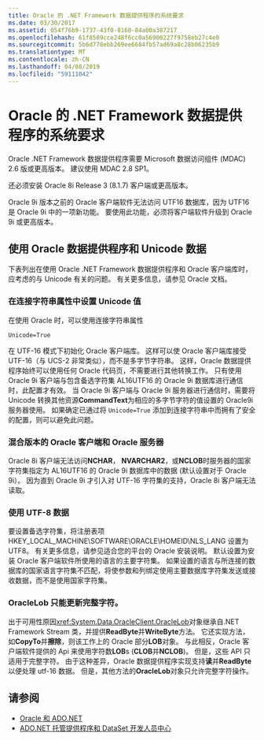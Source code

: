 ```yaml
---
title: Oracle 的 .NET Framework 数据提供程序的系统要求
ms.date: 03/30/2017
ms.assetid: 054f76b9-1737-43f0-8160-84a00a387217
ms.openlocfilehash: 61f8509cce248f6cc0a56900227f9758eb27c4e0
ms.sourcegitcommit: 5b6d778ebb269ee6684fb57ad69a8c28b06235b9
ms.translationtype: MT
ms.contentlocale: zh-CN
ms.lasthandoff: 04/08/2019
ms.locfileid: "59111042"
---
```

# <a name="system-requirements-for-the-net-framework-data-provider-for-oracle"></a>Oracle 的 .NET Framework 数据提供程序的系统要求
Oracle .NET Framework 数据提供程序需要 Microsoft 数据访问组件 (MDAC) 2.6 版或更高版本。 建议使用 MDAC 2.8 SP1。  
  
 还必须安装 Oracle 8i Release 3 (8.1.7) 客户端或更高版本。  
  
 Oracle 9i 版本之前的 Oracle 客户端软件无法访问 UTF16 数据库，因为 UTF16 是 Oracle 9i 中的一项新功能。 要使用此功能，必须将客户端软件升级到 Oracle 9i 或更高版本。  
  
## <a name="working-with-the-data-provider-for-oracle-and-unicode-data"></a>使用 Oracle 数据提供程序和 Unicode 数据  
 下表列出在使用 Oracle .NET Framework 数据提供程序和 Oracle 客户端库时，应考虑的与 Unicode 有关的问题。 有关更多信息，请参见 Oracle 文档。  
  
### <a name="setting-the-unicode-value-in-a-connection-string-attribute"></a>在连接字符串属性中设置 Unicode 值  
 在使用 Oracle 时，可以使用连接字符串属性  
  
```  
Unicode=True   
```  
  
 在 UTF-16 模式下初始化 Oracle 客户端库。 这样可以使 Oracle 客户端库接受 UTF-16（与 UCS-2 非常类似），而不是多字节字符串。 这样，Oracle 数据提供程序始终可以使用任何 Oracle 代码页，不需要进行其他转换工作。 只有使用 Oracle 9i 客户端与包含备选字符集 AL16UTF16 的 Oracle 9i 数据库进行通信时，此配置才有效。 当 Oracle 9i 客户端与 Oracle 9i 服务器进行通信时，需要将 Unicode 转换其他资源**CommandText**为相应的多字节字符的值设置的 Oracle9i 服务器使用。 如果确定已通过将 `Unicode=True` 添加到连接字符串中而拥有了安全的配置，则可以避免此问题。  
  
### <a name="mixing-versions-of-oracle-client-and-oracle-server"></a>混合版本的 Oracle 客户端和 Oracle 服务器  
 Oracle 8i 客户端无法访问**NCHAR**， **NVARCHAR2**，或**NCLOB**时服务器的国家字符集指定为 AL16UTF16 的 Oracle 9i 数据库中的数据 (默认设置对于 Oracle 9i）。 因为直到 Oracle 9i 才引入对 UTF-16 字符集的支持，Oracle 8i 客户端无法读取。  
  
### <a name="working-with-utf-8-data"></a>使用 UTF-8 数据  
 要设置备选字符集，将注册表项 HKEY_LOCAL_MACHINE\SOFTWARE\ORACLE\HOMEID\NLS_LANG 设置为 UTF8。 有关更多信息，请参见适合您的平台的 Oracle 安装说明。 默认设置为安装 Oracle 客户端软件所使用的语言的主要字符集。 如果设置的语言与所连接的数据库的国家语言字符集不匹配，将使参数和列绑定使用主要数据库字符集发送或接收数据，而不是使用国家字符集。  
  
### <a name="oraclelob-can-only-update-full-characters"></a>OracleLob 只能更新完整字符。  
 出于可用性原因<xref:System.Data.OracleClient.OracleLob>对象继承自.NET Framework Stream 类，并提供**ReadByte**并**WriteByte**方法。 它还实现方法，如**CopyTo**并**擦除**，则该工作上的 Oracle 部分**LOB**对象。 与此相反，Oracle 客户端软件提供的 Api 来使用字符数**LOB**s (**CLOB**并**NCLOB**)。 但是，这些 API 只适用于完整字符。 由于这种差异，Oracle 数据提供程序实现支持**读**并**ReadByte**以便处理 utf-16 数据。 但是，其他方法的**OracleLob**对象只允许完整字符操作。  
  
## <a name="see-also"></a>请参阅

- [Oracle 和 ADO.NET](../../../../docs/framework/data/adonet/oracle-and-adonet.md)
- [ADO.NET 托管提供程序和 DataSet 开发人员中心](https://go.microsoft.com/fwlink/?LinkId=217917)
